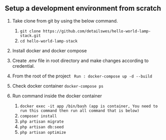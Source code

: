 ## Setup a development environment from scratch

1. Take clone from git by using the below command.
    1. `git clone https://github.com/detailswes/hello-world-lamp-stack.git`
    2. `cd hello-world-lamp-stack`

2. Install docker and docker compose

3. Create .env file in root directory and make changes according to credential.

4. From the root of the project
   ` Run : docker-compose up -d --build`

5. Check docker container
   `docker-compose ps `
   
6. Run command inside the docker container
    1. `docker exec -it app /bin/bash (app is container, You need to run this command then run all command that is below)`
    2. `composer install`
    3. `php artisan migrate`
    4. `php artisan db:seed`
    5. `php artisan optimize`
